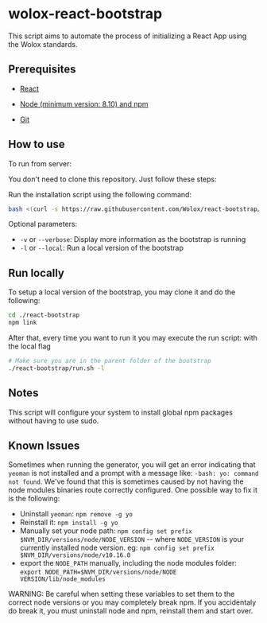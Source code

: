 wolox-react-bootstrap
==================

This script aims to automate the process of initializing a React App using the Wolox standards.

## Prerequisites

- [React](https://facebook.github.io/react/docs/getting-started.html)

- [Node (minimum version: 8.10) and npm](https://github.com/creationix/nvm#install-script)

- [Git](https://git-scm.com/book/en/v2/Getting-Started-Installing-Git)


## How to use

To run from server:

You don't need to clone this repository. Just follow these steps:

Run the installation script using the following command:

```bash
bash <(curl -s https://raw.githubusercontent.com/Wolox/react-bootstrap/development/run.sh)
```
Optional parameters:

- `-v` or `--verbose`: Display more information as the bootstrap is running
- `-l` or `--local`: Run a local version of the bootstrap

## Run locally

To setup a local version of the bootstrap, you may clone it and do the following:
```bash
cd ./react-bootstrap
npm link
```

After that, every time you want to run it you may execute the run script: with the local flag
```bash
# Make sure you are in the parent folder of the bootstrap
./react-bootstrap/run.sh -l
```

## Notes

This script will configure your system to install global npm packages without having to use sudo.


## Known Issues

Sometimes when running the generator, you will get an error indicating that `yeoman` is not installed and a prompt with a message like: `-bash: yo: command not found`. We've found that this is sometimes caused by not having the node modules binaries route correctly configured.
One possible way to fix it is the following:
- Uninstall `yeoman`: `npm remove -g yo`
- Reinstall it: `npm install -g yo`
- Manually set your node path: `npm config set prefix $NVM_DIR/versions/node/NODE_VERSION` -- where `NODE_VERSION` is your currently installed node version.
  eg: `npm config set prefix $NVM_DIR/versions/node/v10.16.0`
- export the `NODE_PATH` manually, including the node modules folder: `export NODE_PATH=$NVM_DIR/versions/node/NODE VERSION/lib/node_modules`

WARNING: Be careful when setting these variables to set them to the correct node versions or you may completely break npm. If you accidentaly do break it, you must uninstall node and npm, reinstall them and start over. 
